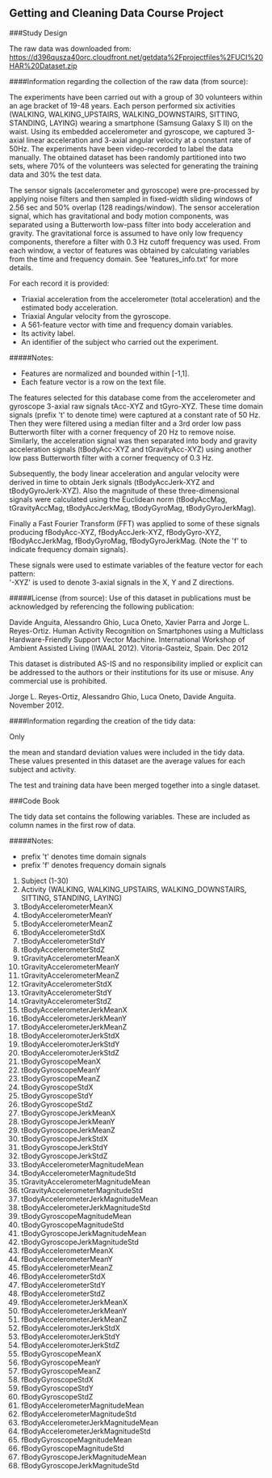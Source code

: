 ## Getting and Cleaning Data Course Project

###Study Design

The raw data was downloaded from:
https://d396qusza40orc.cloudfront.net/getdata%2Fprojectfiles%2FUCI%20HAR%20Dataset.zip

####Information regarding the collection of the raw data (from source):

The experiments have been carried out with a group of 30 volunteers within an age bracket of 19-48 years. Each person performed six activities (WALKING, WALKING_UPSTAIRS, WALKING_DOWNSTAIRS, SITTING, STANDING, LAYING) wearing a smartphone (Samsung Galaxy S II) on the waist. Using its embedded accelerometer and gyroscope, we captured 3-axial linear acceleration and 3-axial angular velocity at a constant rate of 50Hz. The experiments have been video-recorded to label the data manually. The obtained dataset has been randomly partitioned into two sets, where 70% of the volunteers was selected for generating the training data and 30% the test data. 

The sensor signals (accelerometer and gyroscope) were pre-processed by applying noise filters and then sampled in fixed-width sliding windows of 2.56 sec and 50% overlap (128 readings/window). The sensor acceleration signal, which has gravitational and body motion components, was separated using a Butterworth low-pass filter into body acceleration and gravity. The gravitational force is assumed to have only low frequency components, therefore a filter with 0.3 Hz cutoff frequency was used. From each window, a vector of features was obtained by calculating variables from the time and frequency domain. See 'features_info.txt' for more details.

For each record it is provided:
* Triaxial acceleration from the accelerometer (total acceleration) and the estimated body acceleration.
* Triaxial Angular velocity from the gyroscope. 
* A 561-feature vector with time and frequency domain variables. 
* Its activity label. 
* An identifier of the subject who carried out the experiment.

#####Notes: 
* Features are normalized and bounded within [-1,1].
* Each feature vector is a row on the text file.

The features selected for this database come from the accelerometer and gyroscope 3-axial raw signals tAcc-XYZ and tGyro-XYZ. These time domain signals (prefix 't' to denote time) were captured at a constant rate of 50 Hz. Then they were filtered using a median filter and a 3rd order low pass Butterworth filter with a corner frequency of 20 Hz to remove noise. Similarly, the acceleration signal was then separated into body and gravity acceleration signals (tBodyAcc-XYZ and tGravityAcc-XYZ) using another low pass Butterworth filter with a corner frequency of 0.3 Hz. 

Subsequently, the body linear acceleration and angular velocity were derived in time to obtain Jerk signals (tBodyAccJerk-XYZ and tBodyGyroJerk-XYZ). Also the magnitude of these three-dimensional signals were calculated using the Euclidean norm (tBodyAccMag, tGravityAccMag, tBodyAccJerkMag, tBodyGyroMag, tBodyGyroJerkMag). 

Finally a Fast Fourier Transform (FFT) was applied to some of these signals producing fBodyAcc-XYZ, fBodyAccJerk-XYZ, fBodyGyro-XYZ, fBodyAccJerkMag, fBodyGyroMag, fBodyGyroJerkMag. (Note the 'f' to indicate frequency domain signals). 

These signals were used to estimate variables of the feature vector for each pattern:  
'-XYZ' is used to denote 3-axial signals in the X, Y and Z directions.


#####License (from source):
Use of this dataset in publications must be acknowledged by referencing the following publication: 

Davide Anguita, Alessandro Ghio, Luca Oneto, Xavier Parra and Jorge L. Reyes-Ortiz. Human Activity Recognition on Smartphones using a Multiclass Hardware-Friendly Support Vector Machine. International Workshop of Ambient Assisted Living (IWAAL 2012). Vitoria-Gasteiz, Spain. Dec 2012

This dataset is distributed AS-IS and no responsibility implied or explicit can be addressed to the authors or their institutions for its use or misuse. Any commercial use is prohibited.

Jorge L. Reyes-Ortiz, Alessandro Ghio, Luca Oneto, Davide Anguita. November 2012.


####Information regarding the creation of the tidy data:

Only 

the mean and standard deviation values were included in the tidy data. These values presented in this dataset are the average values for each subject and activity.

The test and training data have been merged together into a single dataset. 


###Code Book

The tidy data set contains the following variables. These are included as column
names in the first row of data.

#####Notes:
* prefix 't' denotes time domain signals
* prefix 'f' denotes frequency domain signals


1. Subject (1-30) 
2. Activity (WALKING, WALKING_UPSTAIRS, WALKING_DOWNSTAIRS, SITTING, STANDING, LAYING)
3. tBodyAccelerometerMeanX
4. tBodyAccelerometerMeanY
5. tBodyAccelerometerMeanZ
6. tBodyAccelerometerStdX
7. tBodyAccelerometerStdY
8. tBodyAccelerometerStdZ
9. tGravityAccelerometerMeanX
10. tGravityAccelerometerMeanY
11. tGravityAccelerometerMeanZ
12. tGravityAccelerometerStdX
13. tGravityAccelerometerStdY
14. tGravityAccelerometerStdZ
15. tBodyAccelerometerJerkMeanX
16. tBodyAccelerometerJerkMeanY
17. tBodyAccelerometerJerkMeanZ
18. tBodyAcceleromoterJerkStdX
19. tBodyAcceleromoterJerkStdY
20. tBodyAcceleromoterJerkStdZ
21. tBodyGyroscopeMeanX
22. tBodyGyroscopeMeanY
23. tBodyGyroscopeMeanZ
24. tBodyGyroscopeStdX
25. tBodyGyroscopeStdY
26. tBodyGyroscopeStdZ
27. tBodyGyroscopeJerkMeanX
28. tBodyGyroscopeJerkMeanY
29. tBodyGyroscopeJerkMeanZ
30. tBodyGyroscopeJerkStdX
31. tBodyGyroscopeJerkStdY
32. tBodyGyroscopeJerkStdZ
33. tBodyAccelerometerMagnitudeMean
34. tBodyAccelerometerMagnitudeStd
35. tGravityAccelerometerMagnitudeMean
36. tGravityAccelerometerMagnitudeStd
37. tBodyAccelerometerJerkMagnitudeMean
38. tBodyAccelerometerJerkMagnitudeStd
39. tBodyGyroscopeMagnitudeMean
40. tBodyGyroscopeMagnitudeStd
41. tBodyGyroscopeJerkMagnitudeMean
42. tBodyGyroscopeJerkMagnitudeStd
43. fBodyAccelerometerMeanX
44. fBodyAccelerometerMeanY
45. fBodyAccelerometerMeanZ
46. fBodyAccelerometerStdX
47. fBodyAccelerometerStdY
48. fBodyAccelerometerStdZ
49. fBodyAccelerometerJerkMeanX
50. fBodyAccelerometerJerkMeanY
51. fBodyAccelerometerJerkMeanZ
52. fBodyAcceleromoterJerkStdX
53. fBodyAcceleromoterJerkStdY
54. fBodyAcceleromoterJerkStdZ
55. fBodyGyroscopeMeanX
56. fBodyGyroscopeMeanY
57. fBodyGyroscopeMeanZ
58. fBodyGyroscopeStdX
59. fBodyGyroscopeStdY
60. fBodyGyroscopeStdZ
61. fBodyAccelerometerMagnitudeMean
62. fBodyAccelerometerMagnitudeStd
63. fBodyAccelerometerJerkMagnitudeMean
64. fBodyAccelerometerJerkMagnitudeStd
65. fBodyGyroscopeMagnitudeMean
66. fBodyGyroscopeMagnitudeStd
67. fBodyGyroscopeJerkMagnitudeMean
68. fBodyGyroscopeJerkMagnitudeStd


